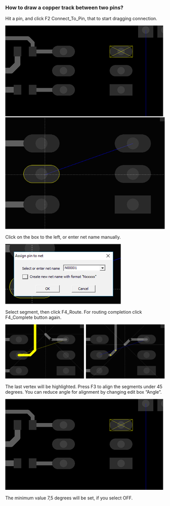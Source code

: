 ### How to draw a copper track between two pins?

Hit a pin, and click F2 Connect_To_Pin, that to start dragging connection. 
   
![](pictures/pin_selected.png)
![](pictures/drag_con.png)

Click on the box to the left, or enter net name manually.

![](pictures/add_net.png)

Select segment, then click F4_Route. For routing сompletion click F4_Complete button again.

![](pictures/routing.png)

The last vertex will be highlighted. Press F3 to align the segments under 45 degrees. You can reduce angle for alignment by changing edit box “Angle”.

![](pictures/pin_selected.png)

The minimum value 7,5 degrees will be set, if you select OFF.
